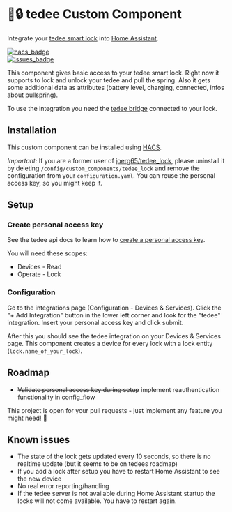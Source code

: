 # 🤖🔒 tedee Custom Component

Integrate your [tedee smart lock](https://tedee.com/product-info/lock/) into [Home Assistant](https://www.home-assistant.io/).

[![hacs_badge](https://img.shields.io/badge/HACS-Default-41BDF5.svg?style=for-the-badge)](https://github.com/hacs/integration)  
[![issues_badge](https://img.shields.io/github/issues-raw/patrickhilker/tedee_hass_integration?style=for-the-badge)](https://github.com/patrickhilker/tedee_hass_integration/issues)  


This component gives basic access to your tedee smart lock. Right now it supports to lock and unlock your tedee and pull the spring. Also it gets some additional data as attributes (battery level, charging, connected, infos about pullspring).

To use the integration you need the [tedee bridge](https://tedee.com/product-info/bridge/) connected to your lock.

## Installation

This custom component can be installed using [HACS](https://hacs.xyz/).

*Important:* If you are a former user of [joerg65/tedee_lock](https://github.com/joerg65/tedee_lock), please uninstall it by deleting `/config/custom_components/tedee_lock` and remove the configuration from your `configuration.yaml`. You can reuse the personal access key, so you might keep it.

## Setup

### Create personal access key

See the tedee api docs to learn how to [create a personal access key](https://tedee-tedee-api-doc.readthedocs-hosted.com/en/latest/howtos/authenticate.html#personal-access-key).

You will need these scopes:

   - Devices - Read
   - Operate - Lock

### Configuration

Go to the integrations page (Configuration - Devices & Services). Click the "+ Add Integration" button in the lower left corner and look for the "tedee" integration. Insert your personal access key and click submit.

After this you should see the tedee integration on your Devices & Services page. This component creates a device for every lock with a lock entity (`lock.name_of_your_lock`).

## Roadmap

- ~~Validate personal access key during setup~~ implement reauthentication functionality in config_flow

This project is open for your pull requests - just implement any feature you might need! 🚀

## Known issues

- The state of the lock gets updated every 10 seconds, so there is no realtime update (but it seems to be on tedees roadmap)
- If you add a lock after setup you have to restart Home Assistant to see the new device
- No real error reporting/handling
- If the tedee server is not available during Home Assistant startup the locks will not come available. You have to restart again.
